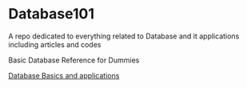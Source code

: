 # Database101
A repo dedicated to everything related to Database and it applications including articles and codes<br>

<p>Basic Database Reference for Dummies</p> 
<a href="https://gist.github.com/Anknoit/f112e6f8be008238f537982ba7373bd5">Database Basics and applications</a>
